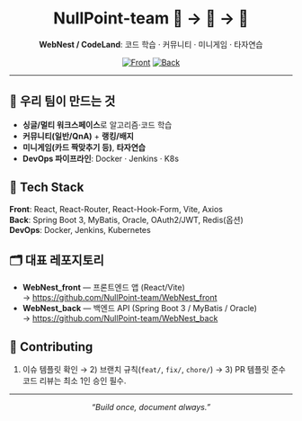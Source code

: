 <!-- Org Profile for NullPoint-team -->
<div align="center">

# NullPoint-team 🥚 → 🐣 → 🐔  
**WebNest / CodeLand**: 코드 학습 · 커뮤니티 · 미니게임 · 타자연습

[![Front](https://img.shields.io/badge/WebNest_front-000?style=flat&logo=react)](https://github.com/NullPoint-team/WebNest_front)
[![Back](https://img.shields.io/badge/WebNest_back-2E7D32?style=flat&logo=springboot&logoColor=white)](https://github.com/NullPoint-team/WebNest_back)

</div>

---

## 🚀 우리 팀이 만드는 것
- **싱글/멀티 워크스페이스**로 알고리즘·코드 학습
- **커뮤니티(일반/QnA)** + **랭킹/배지**
- **미니게임(카드 짝맞추기 등)**, **타자연습**
- **DevOps 파이프라인**: Docker · Jenkins · K8s

## 🧰 Tech Stack
**Front**: React, React-Router, React-Hook-Form, Vite, Axios  
**Back**: Spring Boot 3, MyBatis, Oracle, OAuth2/JWT, Redis(옵션)  
**DevOps**: Docker, Jenkins, Kubernetes

## 🗂 대표 레포지토리
- **WebNest_front** — 프론트엔드 앱 (React/Vite)  
  → https://github.com/NullPoint-team/WebNest_front
- **WebNest_back** — 백엔드 API (Spring Boot 3 / MyBatis / Oracle)  
  → https://github.com/NullPoint-team/WebNest_back

## 🤝 Contributing
1) 이슈 템플릿 확인 → 2) 브랜치 규칙(`feat/`, `fix/`, `chore/`) → 3) PR 템플릿 준수  
코드 리뷰는 최소 1인 승인 필수.

---

<div align="center">
  
_“Build once, document always.”_

</div>
